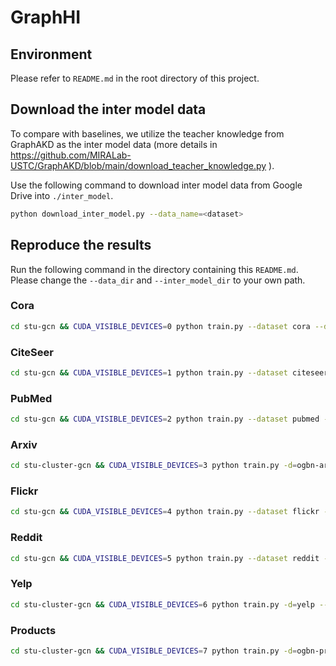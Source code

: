 # GraphHI

## Environment

Please refer to `README.md` in the root directory of this project.


## Download the inter model data

To compare with baselines, we utilize the teacher knowledge from GraphAKD as the inter model data (more details in https://github.com/MIRALab-USTC/GraphAKD/blob/main/download_teacher_knowledge.py ).

Use the following command to download inter model data from Google Drive into `./inter_model`.

```bash
python download_inter_model.py --data_name=<dataset>
```


## Reproduce the results

Run the following command in the directory containing this `README.md`. Please change the `--data_dir` and `--inter_model_dir` to your own path.

### Cora

``` bash
cd stu-gcn && CUDA_VISIBLE_DEVICES=0 python train.py --dataset cora --dropout=0.1 --lr=0.001 --n-epochs=600  --n-hidden=64 --n-runs=10 --GraphHI_alpha=9 --GraphHI_CL_weight=20 --GraphHI_CL_temp=1 --GraphHI_CL_sample_num=10 --GraphHI_attention_temp_smooth_addition_new_weight=1.0 --role=GraphHI --GraphHI_attention_temp_range_min 0.1 --GraphHI_attention_temp_range_max 100 --data_dir /f/code/dataset/ --inter_model_dir /f/code/GraphHI/inter_model/
```

### CiteSeer

``` bash
cd stu-gcn && CUDA_VISIBLE_DEVICES=1 python train.py --dataset citeseer --dropout=0.1 --lr=0.01 --n-epochs=1000 --n-hidden=256 --n-runs=10 --GraphHI_alpha=10 --GraphHI_CL_weight=10 --GraphHI_CL_temp=1 --GraphHI_CL_sample_num=10 --GraphHI_attention_temp_smooth_addition_new_weight=0.5 --role=GraphHI --GraphHI_attention_temp_range_min 0.1 --GraphHI_attention_temp_range_max 100 --data_dir /f/code/dataset/ --inter_model_dir /f/code/GraphHI/inter_model/
```

### PubMed

``` bash
cd stu-gcn && CUDA_VISIBLE_DEVICES=2 python train.py --dataset pubmed --dropout=0.1 --lr=0.001 --n-epochs=600 --n-hidden=256 --n-runs=10 --GraphHI_alpha=5 --GraphHI_CL_weight=50 --GraphHI_CL_temp=1 --GraphHI_CL_sample_num=10 --GraphHI_attention_temp_smooth_addition_new_weight=0.1 --role=GraphHI --GraphHI_attention_temp_range_min 0.1 --GraphHI_attention_temp_range_max 100 --data_dir /f/code/dataset/ --inter_model_dir /f/code/GraphHI/inter_model/
```

### Arxiv

``` bash
cd stu-cluster-gcn && CUDA_VISIBLE_DEVICES=3 python train.py -d=ogbn-arxiv --n-runs=10 --n-epochs=2000 --use-labels --use-linear --lr=0.01 --n-hidden=256 --dropout=0.1 --num_partitions=200 --batch-size=32 --GraphHI_alpha=1 --GraphHI_CL_weight=1  --GraphHI_CL_temp=0.8 --GraphHI_CL_sample_num=10 --role=GraphHI --GraphHI_attention_temp_range_min 0.1 --GraphHI_attention_temp_range_max 100 --data_dir /f/code/dataset/ --inter_model_dir /f/code/GraphHI/inter_model/
```

### Flickr

``` bash
cd stu-gcn && CUDA_VISIBLE_DEVICES=4 python train.py --dataset flickr --dropout=0.1 --lr=0.001 --n-epochs=2000 --n-hidden=256 --n-runs=10 --GraphHI_alpha=0.5 --GraphHI_CL_weight=0.5 --GraphHI_CL_temp=0.8 --GraphHI_CL_sample_num=10 --role=GraphHI --GraphHI_attention_temp_range_min 0.1 --GraphHI_attention_temp_range_max 100 --GraphHI_attention_temp_smooth_addition_new_weight=0.1 --data_dir /f/code/dataset/ --inter_model_dir /f/code/GraphHI/inter_model/
```

### Reddit

``` bash
cd stu-gcn && CUDA_VISIBLE_DEVICES=5 python train.py --dataset reddit --dropout=0.1 --lr=0.005 --n-epochs=1500 --n-hidden=256 --n-runs=10 --GraphHI_alpha=0.25 --GraphHI_CL_weight=0.25 --GraphHI_CL_temp=0.8 --GraphHI_CL_sample_num=10 --role=GraphHI --GraphHI_attention_temp_range_min 0.1 --GraphHI_attention_temp_range_max 100 --GraphHI_attention_temp_smooth_addition_new_weight=0.1 --data_dir /f/code/dataset/ --inter_model_dir /f/code/GraphHI/inter_model/
```

### Yelp

``` bash
cd stu-cluster-gcn && CUDA_VISIBLE_DEVICES=6 python train.py -d=yelp --n-runs=10 --n-epochs=500 --use-linear --lr=0.0004 --n-hidden=512 --dropout=0.05 --num_partitions=120 --batch-size=32 --GraphHI_alpha=0.4 --GraphHI_CL_weight=1 --GraphHI_CL_temp=0.8 --GraphHI_CL_sample_num=10 --role=GraphHI --GraphHI_attention_temp_range_min 0.1 --GraphHI_attention_temp_range_max 100 --GraphHI_attention_temp_smooth_addition_new_weight=0.1 --data_dir /f/code/dataset/ --inter_model_dir /f/code/GraphHI/inter_model/
```

### Products

``` bash
cd stu-cluster-gcn && CUDA_VISIBLE_DEVICES=7 python train.py -d=ogbn-products --n-runs=10 --n-epochs=400 --lr=0.005 --n-hidden=512 --dropout=0.1 --num_partitions=160 --batch-size=4 --GraphHI_alpha=1 --GraphHI_CL_weight=0.5 --GraphHI_CL_temp=0.8 --GraphHI_CL_sample_num=10 --role=GraphHI --GraphHI_attention_temp_range_min 0.1 --GraphHI_attention_temp_range_max 100 --data_dir /f/code/dataset/ --inter_model_dir /f/code/GraphHI/inter_model/
```
